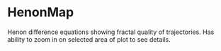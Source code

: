 HenonMap
========

Henon difference equations showing fractal quality of trajectories.  Has ability to zoom in on selected area of plot to see details.
